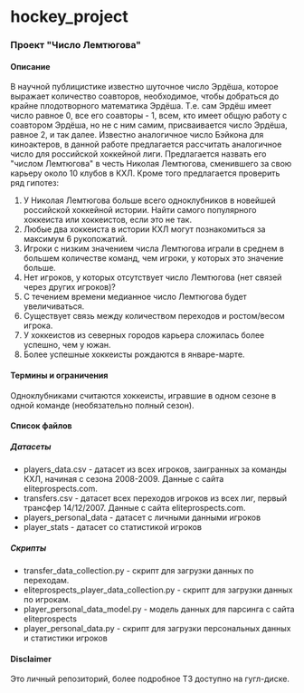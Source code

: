 # hockey_project

### Проект "Число Лемтюгова"

#### Описание

В научной публицистике известно шуточное число Эрдёша, которое выражает количество соавторов, необходимое, чтобы добраться до крайне плодотворного математика Эрдёша. Т.е. сам Эрдёш имеет число равное 0, все его соавторы - 1, всем, кто имеет общую работу с соавтором Эрдёша, но не с ним самим, присваивается число Эрдёша, равное 2, и так далее. Известно аналогичное число Бэйкона для киноактеров, в данной работе предлагается рассчитать аналогичное число для российской хоккейной лиги. Предлагается назвать его "числом Лемтюгова" в честь Николая Лемтюгова, сменившего за свою карьеру около 10 клубов в КХЛ. Кроме того предлагается проверить ряд гипотез: 
1. У Николая Лемтюгова больше всего одноклубников в новейшей российской хоккейной истории. Найти самого популярного хоккеиста или хоккеистов, если это не так.
2. Любые два хоккеиста в истории КХЛ могут познакомиться за максимум 6 рукопожатий.
3. Игроки с низким значением числа Лемтюгова играли в среднем в большем количестве команд, чем игроки, у которых это значение больше.
4. Нет игроков, у которых отсутствует число Лемтюгова (нет связей через других игроков)?
5. С течением времени медианное число Лемтюгова будет увеличиваться.
6. Существует связь между количеством переходов и ростом/весом игрока.
7. У хоккеистов из северных городов карьера сложилась более успешно, чем у южан.
8. Более успешные хоккеисты рождаются в январе-марте.
 
#### Термины и ограничения 
Одноклубниками считаются хоккеисты, игравшие в одном сезоне в одной команде (необязательно полный сезон).
#### Список файлов
##### Датасеты
- players_data.csv - датасет из всех игроков, заигранных за команды КХЛ, начиная с сезона 2008-2009. Данные с сайта eliteprospects.com.
- transfers.csv - датасет всех переходов игроков из всех лиг, первый трансфер 14/12/2007. Данные с сайта eliteprospects.com.
- players_personal_data - датасет с личными данными игроков
- player_stats - датасет со статистикой игроков
##### Скрипты
- transfer_data_collection.py - скрипт для загрузки данных по переходам. 
- eliteprospects_player_data_collection.py - скрипт для загрузки данных по игрокам.
- player_personal_data_model.py - модель данных для парсинга с сайта eliteprospects
- player_personal_data.py - скрипт для загрузки персональных данных и статистики игроков

#### Disclaimer 
Это личный репозиторий, более подробное ТЗ доступно на гугл-диске. 
